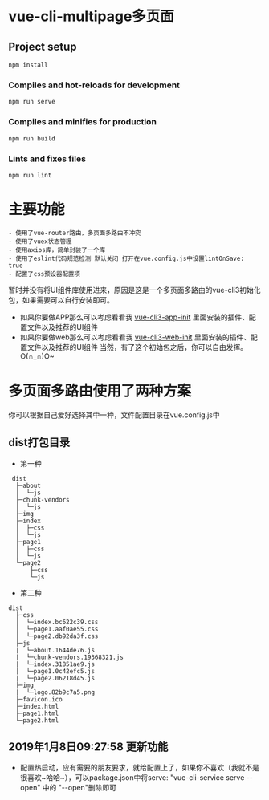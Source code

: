 # vue-cli-multipage多页面

## Project setup
```
npm install
```

### Compiles and hot-reloads for development
```
npm run serve
```

### Compiles and minifies for production
```
npm run build
```

### Lints and fixes files
```
npm run lint
```

# 主要功能

```
- 使用了vue-router路由，多页面多路由不冲突
- 使用了vuex状态管理
- 使用axios库，简单封装了一个库
- 使用了eslint代码规范检测 默认关闭 打开在vue.config.js中设置lintOnSave: true
- 配置了css预设器配置项
```
  暂时并没有将UI组件库使用进来，原因是这是一个多页面多路由的vue-cli3初始化包，如果需要可以自行安装即可。
- 如果你要做APP那么可以考虑看看我 [vue-cli3-app-init](https://github.com/bonjour520/vue-cli3-app-init) 里面安装的插件、配置文件以及推荐的UI组件
- 如果你要做web那么可以考虑看看我 [vue-cli3-web-init](https://github.com/bonjour520/vue-cli3-web-init) 里面安装的插件、配置文件以及推荐的UI组件
  当然，有了这个初始包之后，你可以自由发挥。O(∩_∩)O~

# 多页面多路由使用了两种方案  

  你可以根据自己爱好选择其中一种，文件配置目录在vue.config.js中
  
## dist打包目录
- 第一种

```
 dist
  ├─about
  │  └─js
  ├─chunk-vendors
  │  └─js
  ├─img
  ├─index
  │  ├─css
  │  └─js
  ├─page1
  │  ├─css
  │  └─js
  └─page2
      ├─css
      └─js
```
- 第二种

```
dist
  ├─css
  │  └─index.bc622c39.css
  │  └─page1.aaf0ae55.css
  │  └─page2.db92da3f.css
  ├─js
  |  └─about.1644de76.js
  |  └─chunk-vendors.19368321.js
  |  └─index.31851ae9.js
  |  └─page1.0c42efc5.js
  |  └─page2.06218d45.js
  ├─img
  |  └─logo.82b9c7a5.png
  ├─favicon.ico
  ├─index.html
  ├─page1.html
  └─page2.html
```

## 2019年1月8日09:27:58 更新功能

- 配置热启动，应有需要的朋友要求，就给配置上了，如果你不喜欢（我就不是很喜欢~哈哈~），可以package.json中将serve: "vue-cli-service serve --open" 中的 "--open"删除即可
